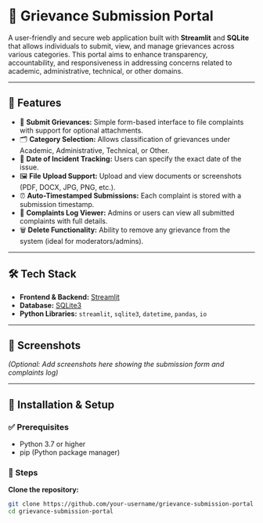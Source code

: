 # 📩 Grievance Submission Portal

A user-friendly and secure web application built with **Streamlit** and **SQLite** that allows individuals to submit, view, and manage grievances across various categories. This portal aims to enhance transparency, accountability, and responsiveness in addressing concerns related to academic, administrative, technical, or other domains.

---

## 🚀 Features

- 📄 **Submit Grievances:** Simple form-based interface to file complaints with support for optional attachments.
- 🗂️ **Category Selection:** Allows classification of grievances under Academic, Administrative, Technical, or Other.
- 📅 **Date of Incident Tracking:** Users can specify the exact date of the issue.
- 🖼️ **File Upload Support:** Upload and view documents or screenshots (PDF, DOCX, JPG, PNG, etc.).
- ⏰ **Auto-Timestamped Submissions:** Each complaint is stored with a submission timestamp.
- 🧾 **Complaints Log Viewer:** Admins or users can view all submitted complaints with full details.
- 🗑️ **Delete Functionality:** Ability to remove any grievance from the system (ideal for moderators/admins).

---

## 🛠️ Tech Stack

- **Frontend & Backend:** [Streamlit](https://streamlit.io/)
- **Database:** [SQLite3](https://www.sqlite.org/index.html)
- **Python Libraries:** `streamlit`, `sqlite3`, `datetime`, `pandas`, `io`

---

## 📸 Screenshots

*(Optional: Add screenshots here showing the submission form and complaints log)*

---

## 🧰 Installation & Setup

### ✅ Prerequisites

- Python 3.7 or higher
- pip (Python package manager)

### 🔧 Steps

   **Clone the repository:**

   ```bash
   git clone https://github.com/your-username/grievance-submission-portal.git
   cd grievance-submission-portal
